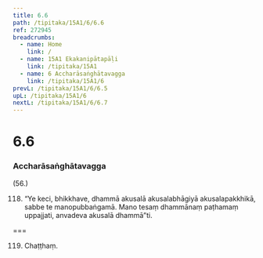 ```yaml
---
title: 6.6 
path: /tipitaka/15A1/6/6.6
ref: 272945
breadcrumbs:
  - name: Home
    link: /
  - name: 15A1 Ekakanipātapāḷi
    link: /tipitaka/15A1
  - name: 6 Accharāsaṅghātavagga
    link: /tipitaka/15A1/6
prevL: /tipitaka/15A1/6/6.5
upL: /tipitaka/15A1/6
nextL: /tipitaka/15A1/6/6.7
---
```


# 6.6

### Accharāsaṅghātavagga

(56.)

118. “Ye keci, bhikkhave, dhammā akusalā akusalabhāgiyā akusalapakkhikā, sabbe te manopubbaṅgamā. Mano tesaṃ dhammānaṃ paṭhamaṃ uppajjati, anvadeva akusalā dhammā”ti.

===

119. Chaṭṭhaṃ.




